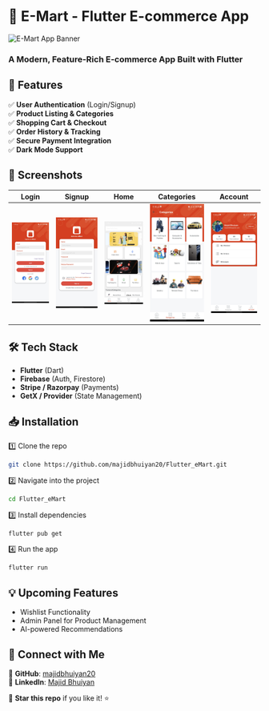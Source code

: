 # 🛒 E-Mart - Flutter E-commerce App  

![E-Mart App Banner](https://your-image-link.com/banner.png)  

### A Modern, Feature-Rich E-commerce App Built with Flutter  

## 📌 Features  
✅ **User Authentication** (Login/Signup)  
✅ **Product Listing & Categories**  
✅ **Shopping Cart & Checkout**  
✅ **Order History & Tracking**  
✅ **Secure Payment Integration**  
✅ **Dark Mode Support**  

## 🚀 Screenshots  
| Login  | Signup | Home | Categories | Account |
|--------|--------|------|---------|------------|
| ![Login](screenshots/login.jpg) | ![Signup](screenshots/signup.jpg) | ![Home](screenshots/home.jpg) | ![Categories](screenshots/catago.jpg) | ![Account](screenshots/account.jpg)  |

## 🛠️ Tech Stack  
- **Flutter** (Dart)  
- **Firebase** (Auth, Firestore)  
- **Stripe / Razorpay** (Payments)  
- **GetX / Provider** (State Management)  

## 📥 Installation  
1️⃣ Clone the repo  
```bash
git clone https://github.com/majidbhuiyan20/Flutter_eMart.git
```
2️⃣ Navigate into the project  
```bash
cd Flutter_eMart
```
3️⃣ Install dependencies  
```bash
flutter pub get
```
4️⃣ Run the app  
```bash
flutter run
```

## 💡 Upcoming Features  
- Wishlist Functionality  
- Admin Panel for Product Management  
- AI-powered Recommendations  

## 🔗 Connect with Me  
🔹 **GitHub**: [majidbhuiyan20](https://github.com/majidbhuiyan20)  
🔹 **LinkedIn**: [Majid Bhuiyan](https://linkedin.com/in/majid-bhuiyan)  

🚀 **Star this repo** if you like it! ⭐

